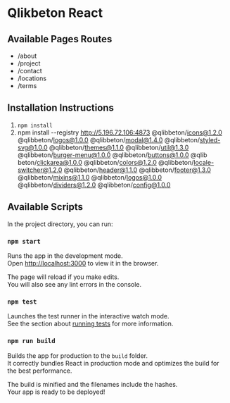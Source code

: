 # Qlikbeton React

## Available Pages Routes

*  /about
*  /project
*  /contact
*  /locations
*  /terms

## Installation Instructions

1.  `npm install`
2.  npm install --registry http://5.196.72.106:4873 @qlibbeton/icons@1.2.0 @qlibbeton/logos@1.0.0 @qlibbeton/modal@1.4.0 @qlibbeton/styled-svg@1.0.0 @qlibbeton/themes@1.1.0 @qlibbeton/util@1.3.0 @qlibbeton/burger-menu@1.0.0 @qlibbeton/buttons@1.0.0 @qlib
    beton/clickarea@1.0.0 @qlibbeton/colors@1.2.0 @qlibbeton/locale-switcher@1.2.0 @qlibbeton/header@1.1.0 @qlibbeton/footer@1.3.0 @qlibbeton/mixins@1.1.0 @qlibbeton/logos@1.0.0 @qlibbeton/dividers@1.2.0 @qlibbeton/config@1.0.0

## Available Scripts

In the project directory, you can run:

### `npm start`

Runs the app in the development mode.<br>
Open [http://localhost:3000](http://localhost:3000) to view it in the browser.

The page will reload if you make edits.<br>
You will also see any lint errors in the console.

### `npm test`

Launches the test runner in the interactive watch mode.<br>
See the section about [running tests](#running-tests) for more information.

### `npm run build`

Builds the app for production to the `build` folder.<br>
It correctly bundles React in production mode and optimizes the build for the best performance.

The build is minified and the filenames include the hashes.<br>
Your app is ready to be deployed!